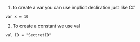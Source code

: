 1. to create a var you can use implicit decliration just like C#
```sc
var x = 10
```
2. To create a constant we use val
```sc
val ID = "SectretID"
```
